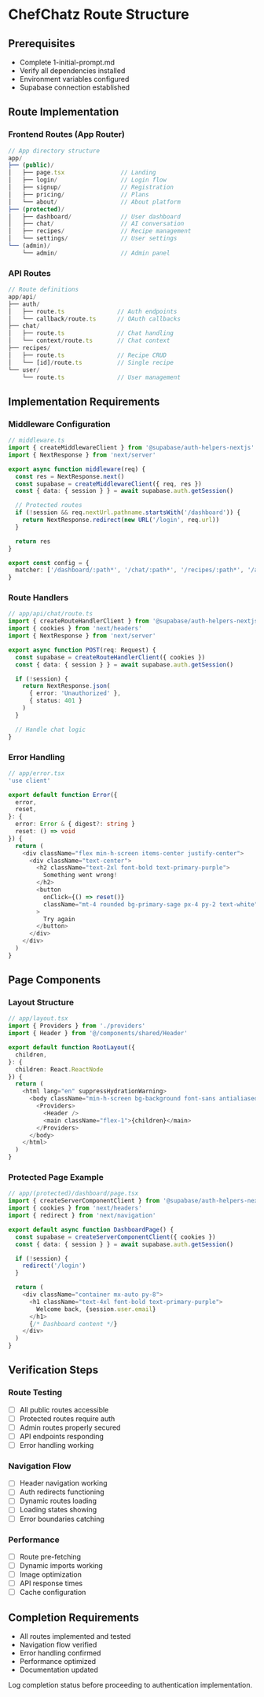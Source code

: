 # ChefChatz Route Structure

## Prerequisites
- Complete 1-initial-prompt.md
- Verify all dependencies installed
- Environment variables configured
- Supabase connection established

## Route Implementation

### Frontend Routes (App Router)
```typescript
// App directory structure
app/
├── (public)/
│   ├── page.tsx                // Landing
│   ├── login/                  // Login flow
│   ├── signup/                 // Registration
│   ├── pricing/                // Plans
│   └── about/                  // About platform
├── (protected)/
│   ├── dashboard/              // User dashboard
│   ├── chat/                   // AI conversation
│   ├── recipes/                // Recipe management
│   └── settings/               // User settings
└── (admin)/
    └── admin/                  // Admin panel
```

### API Routes
```typescript
// Route definitions
app/api/
├── auth/
│   ├── route.ts               // Auth endpoints
│   └── callback/route.ts      // OAuth callbacks
├── chat/
│   ├── route.ts               // Chat handling
│   └── context/route.ts       // Chat context
├── recipes/
│   ├── route.ts               // Recipe CRUD
│   └── [id]/route.ts          // Single recipe
└── user/
    └── route.ts               // User management
```

## Implementation Requirements

### Middleware Configuration
```typescript
// middleware.ts
import { createMiddlewareClient } from '@supabase/auth-helpers-nextjs'
import { NextResponse } from 'next/server'

export async function middleware(req) {
  const res = NextResponse.next()
  const supabase = createMiddlewareClient({ req, res })
  const { data: { session } } = await supabase.auth.getSession()

  // Protected routes
  if (!session && req.nextUrl.pathname.startsWith('/dashboard')) {
    return NextResponse.redirect(new URL('/login', req.url))
  }

  return res
}

export const config = {
  matcher: ['/dashboard/:path*', '/chat/:path*', '/recipes/:path*', '/admin/:path*']
}
```

### Route Handlers
```typescript
// app/api/chat/route.ts
import { createRouteHandlerClient } from '@supabase/auth-helpers-nextjs'
import { cookies } from 'next/headers'
import { NextResponse } from 'next/server'

export async function POST(req: Request) {
  const supabase = createRouteHandlerClient({ cookies })
  const { data: { session } } = await supabase.auth.getSession()

  if (!session) {
    return NextResponse.json(
      { error: 'Unauthorized' },
      { status: 401 }
    )
  }

  // Handle chat logic
}
```

### Error Handling
```typescript
// app/error.tsx
'use client'

export default function Error({
  error,
  reset,
}: {
  error: Error & { digest?: string }
  reset: () => void
}) {
  return (
    <div className="flex min-h-screen items-center justify-center">
      <div className="text-center">
        <h2 className="text-2xl font-bold text-primary-purple">
          Something went wrong!
        </h2>
        <button
          onClick={() => reset()}
          className="mt-4 rounded bg-primary-sage px-4 py-2 text-white"
        >
          Try again
        </button>
      </div>
    </div>
  )
}
```

## Page Components

### Layout Structure
```typescript
// app/layout.tsx
import { Providers } from './providers'
import { Header } from '@/components/shared/Header'

export default function RootLayout({
  children,
}: {
  children: React.ReactNode
}) {
  return (
    <html lang="en" suppressHydrationWarning>
      <body className="min-h-screen bg-background font-sans antialiased">
        <Providers>
          <Header />
          <main className="flex-1">{children}</main>
        </Providers>
      </body>
    </html>
  )
}
```

### Protected Page Example
```typescript
// app/(protected)/dashboard/page.tsx
import { createServerComponentClient } from '@supabase/auth-helpers-nextjs'
import { cookies } from 'next/headers'
import { redirect } from 'next/navigation'

export default async function DashboardPage() {
  const supabase = createServerComponentClient({ cookies })
  const { data: { session } } = await supabase.auth.getSession()

  if (!session) {
    redirect('/login')
  }

  return (
    <div className="container mx-auto py-8">
      <h1 className="text-4xl font-bold text-primary-purple">
        Welcome back, {session.user.email}
      </h1>
      {/* Dashboard content */}
    </div>
  )
}
```

## Verification Steps

### Route Testing
- [ ] All public routes accessible
- [ ] Protected routes require auth
- [ ] Admin routes properly secured
- [ ] API endpoints responding
- [ ] Error handling working

### Navigation Flow
- [ ] Header navigation working
- [ ] Auth redirects functioning
- [ ] Dynamic routes loading
- [ ] Loading states showing
- [ ] Error boundaries catching

### Performance
- [ ] Route pre-fetching
- [ ] Dynamic imports working
- [ ] Image optimization
- [ ] API response times
- [ ] Cache configuration

## Completion Requirements
- All routes implemented and tested
- Navigation flow verified
- Error handling confirmed
- Performance optimized
- Documentation updated

Log completion status before proceeding to authentication implementation.